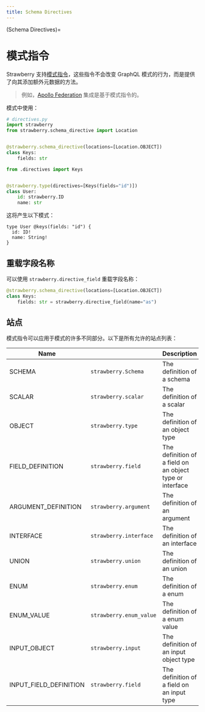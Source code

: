 ```yaml
---
title: Schema Directives
---
```

(Schema Directives)=
# 模式指令

Strawberry 支持[模式指令](https://spec.graphql.org/June2018/#TypeSystemDirectiveLocation)，这些指令不会改变 GraphQL 模式的行为，而是提供了向其添加额外元数据的方法。

> 例如，[Apollo Federation](../guides/federation.md) 集成是基于模式指令的。

模式中使用：

```python
# directives.py
import strawberry
from strawberry.schema_directive import Location


@strawberry.schema_directive(locations=[Location.OBJECT])
class Keys:
    fields: str
```
```python
from .directives import Keys


@strawberry.type(directives=[Keys(fields="id")])
class User:
    id: strawberry.ID
    name: str
```

这将产生以下模式：

```
type User @keys(fields: "id") {
  id: ID!
  name: String!
}
```

## 重载字段名称

可以使用 `strawberry.directive_field` 重载字段名称：

```python
@strawberry.schema_directive(locations=[Location.OBJECT])
class Keys:
    fields: str = strawberry.directive_field(name="as")
```

## 站点

模式指令可以应用于模式的许多不同部分。以下是所有允许的站点列表：

| Name                   |                         | Description                                              |
| ---------------------- | ----------------------- | -------------------------------------------------------- |
| SCHEMA                 | `strawberry.Schema`     | The definition of a schema                               |
| SCALAR                 | `strawberry.scalar`     | The definition of a scalar                               |
| OBJECT                 | `strawberry.type`       | The definition of an object type                         |
| FIELD_DEFINITION       | `strawberry.field`      | The definition of a field on an object type or interface |
| ARGUMENT_DEFINITION    | `strawberry.argument`   | The definition of an argument                            |
| INTERFACE              | `strawberry.interface`  | The definition of an interface                           |
| UNION                  | `strawberry.union`      | The definition of an union                               |
| ENUM                   | `strawberry.enum`       | The definition of a enum                                 |
| ENUM_VALUE             | `strawberry.enum_value` | The definition of a enum value                           |
| INPUT_OBJECT           | `strawberry.input`      | The definition of an input object type                   |
| INPUT_FIELD_DEFINITION | `strawberry.field`      | The definition of a field on an input type               |
